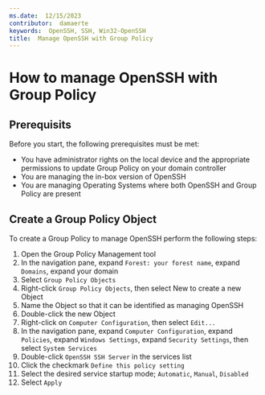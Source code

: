 ```yaml
---
ms.date:  12/15/2023 
contributor:  damaerte
keywords:  OpenSSH, SSH, Win32-OpenSSH
title:  Manage OpenSSH with Group Policy
---
```


# How to manage OpenSSH with Group Policy
## Prerequisits
Before you start, the following prerequisites must be met:
- You have administrator rights on the local device and the appropriate permissions to update Group Policy on your domain controller
- You are managing the in-box version of OpenSSH
- You are managing Operating Systems where both OpenSSH and Group Policy are present

## Create a Group Policy Object
To create a Group Policy to manage OpenSSH perform the following steps:
1. Open the Group Policy Management tool
2. In the navigation pane, expand `Forest: your forest name`, expand `Domains`, expand your domain
3. Select `Group Policy Objects`
4. Right-click `Group Policy Objects`, then select New to create a new Object
5. Name the Object so that it can be identified as managing OpenSSH
6. Double-click the new Object
7. Right-click on `Computer Configuration`, then select `Edit...`
8. In the navigation pane, expand `Computer Configuration`, expand `Policies`, expand `Windows Settings`, expand `Security Settings`, then select `System Services`
9. Double-click `OpenSSH SSH Server` in the services list
10. Click the checkmark `Define this policy setting`
11. Select the desired service startup mode; `Automatic`, `Manual`, `Disabled`
12. Select `Apply`
